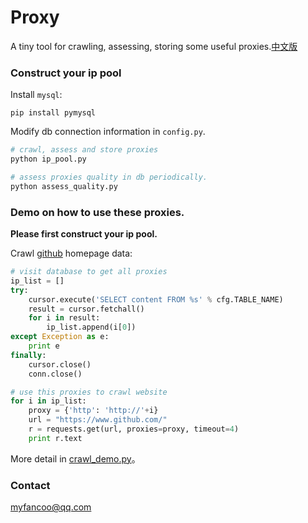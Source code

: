 Proxy
===============
A tiny tool for crawling, assessing, storing some useful proxies.[中文版](https://github.com/fancoo/Proxy/blob/master/README.zh-cn.md)

### Construct your ip pool
Install `mysql`:
```
pip install pymysql
```
Modify db connection information in `config.py`.
```python
# crawl, assess and store proxies
python ip_pool.py

# assess proxies quality in db periodically.
python assess_quality.py
```

### Demo on how to use these proxies.
**Please first construct your ip pool.**

Crawl [github](https://www.github.com/) homepage data:
```python
# visit database to get all proxies
ip_list = []
try:
    cursor.execute('SELECT content FROM %s' % cfg.TABLE_NAME)
    result = cursor.fetchall()
    for i in result:
        ip_list.append(i[0])
except Exception as e:
    print e
finally:
    cursor.close()
    conn.close()

# use this proxies to crawl website
for i in ip_list:
    proxy = {'http': 'http://'+i}
    url = "https://www.github.com/"
    r = requests.get(url, proxies=proxy, timeout=4)
    print r.text
```
More detail in [crawl_demo.py](https://github.com/fancoo/Proxy/blob/master/crawl_demo.py)。

### Contact
myfancoo@qq.com
